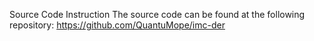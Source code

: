 Source Code Instruction
The source code can be found at the following repository: https://github.com/QuantuMope/imc-der
